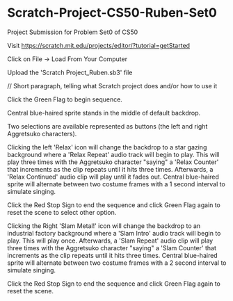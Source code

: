 # Scratch-Project-CS50-Ruben-Set0
Project Submission for Problem Set0 of CS50

Visit https://scratch.mit.edu/projects/editor/?tutorial=getStarted

Click on File -> Load From Your Computer 

Upload the  'Scratch Project_Ruben.sb3' file

// Short paragraph, telling what Scratch project does and/or how to use it

Click the Green Flag to begin sequence. 

Central blue-haired sprite stands in the middle of default backdrop.

Two selections are available represented as buttons (the left and right Aggretsuko characters).

Clicking the left 'Relax' icon will change the backdrop to a star gazing background where a 'Relax Repeat' audio track will begin to play. This will play three times with the Aggretsuko character "saying" a 'Relax Counter' that increments as the clip repeats until it hits three times. Afterwards, a 'Relax Continued' audio clip will play until it fades out. Central blue-haired sprite will alternate between two costume frames with a 1 second interval to simulate singing.

Click the Red Stop Sign to end the sequence and click Green Flag again to reset the scene to select other option.

Clicking the Right 'Slam Metal!' icon will change the backdrop to an industrial factory background where a 'Slam Intro' audio track will begin to play. This will play once. Afterwards, a 'Slam Repeat' audio clip will play three times with the Aggretsuko character "saying" a 'Slam Counter' that increments as the clip repeats until it hits three times. Central blue-haired sprite will alternate between two costume frames with a 2 second interval to simulate singing.

Click the Red Stop Sign to end the sequence and click Green Flag again to reset the scene.

